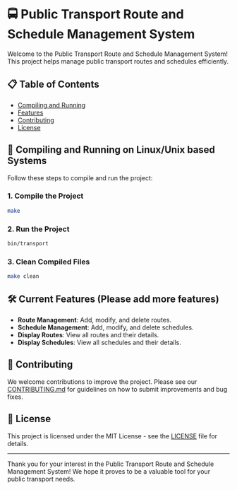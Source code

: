 # 🚍 Public Transport Route and Schedule Management System

Welcome to the Public Transport Route and Schedule Management System! This project helps manage public transport routes and schedules efficiently.

## 📋 Table of Contents

- [Compiling and Running](#compiling-and-running)
- [Features](#features)
- [Contributing](#contributing)
- [License](#license)

## 🚀 Compiling and Running on Linux/Unix based Systems

Follow these steps to compile and run the project:

### 1. **Compile the Project**
```bash
make
```

### 2. **Run the Project**
```bash
bin/transport
```

### 3. **Clean Compiled Files**
```bash
make clean
```

## 🛠️ Current Features (Please add more features)

- **Route Management**: Add, modify, and delete routes.
- **Schedule Management**: Add, modify, and delete schedules.
- **Display Routes**: View all routes and their details.
- **Display Schedules**: View all schedules and their details.

## 🤝 Contributing

We welcome contributions to improve the project. Please see our [CONTRIBUTING.md](CONTRIBUTING.md) for guidelines on how to submit improvements and bug fixes.

## 📝 License

This project is licensed under the MIT License - see the [LICENSE](LICENSE) file for details.

---

Thank you for your interest in the Public Transport Route and Schedule Management System! We hope it proves to be a valuable tool for your public transport needs.



